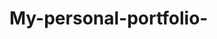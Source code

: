 # My-personal-portfolio-
<!DOCTYPE html>
<html lang="en">
<head>
    <meta charset="UTF-8">
    <meta name="viewport" content="width=device-width, initial-scale=1.0">
    <title>Personal Portfolio<>
</head>
<body>
    <div class="container">
        <img class="profile-picture" src="female-image.jpg" alt="Profile Picture">
        <h1>About Me</h1>
        <p>Hi, I'm a student currently studying at IYF Rongai. I'm passionate about web development and have skills in HTML, CSS, and JavaScript.</p>
        <h2>Contact Information</h2>
        <p>Phone: 0732574273</p>
        <p>Email: <a href="mailto:wawerublessy27@gmail.com">wawerublessy27@gmail.com</a></p>
        <h2>Location</h2>
        <p>Ongata Rongai, Kenya</p>
        <h2>Skills</h2>
        <ul>
            <li>HTML</li>
            <li>CSS</li>
            <li>JavaScript</li>
        </ul>
    </div>
</body>
</html>
